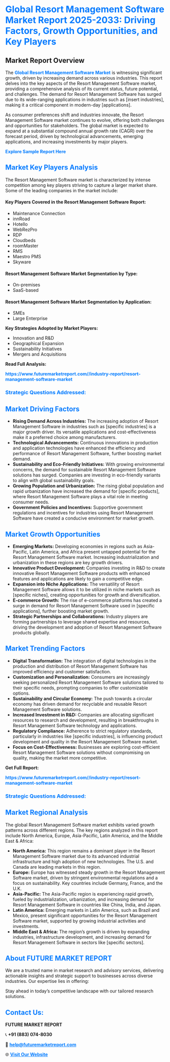 <h1 style="color: #007BFF;">Global Resort Management Software Market Report 2025-2033: Driving Factors, Growth Opportunities, and Key Players</h1>

<section id="overview">
<h2>Market Report Overview</h2>
<p>The <a href="https://www.futuremarketreport.com//industry-report/resort-management-software-market" style="color: #007BFF; text-decoration: none;"><strong>Global Resort Management Software Market</strong></a> is witnessing significant growth, driven by increasing demand across various industries. This report delves into the key aspects of the Resort Management Software market, providing a comprehensive analysis of its current status, future potential, and challenges. The demand for Resort Management Software has surged due to its wide-ranging applications in industries such as [insert industries], making it a critical component in modern-day [applications].</p>
<p>As consumer preferences shift and industries innovate, the Resort Management Software market continues to evolve, offering both challenges and opportunities for stakeholders. The global market is expected to expand at a substantial compound annual growth rate (CAGR) over the forecast period, driven by technological advancements, emerging applications, and increasing investments by major players.</p>
</section>

<section id="overview">
<p><a href="https://www.futuremarketreport.com//request-sample/reportId=47971" style="color: #007BFF; text-decoration: none;"><strong>Explore Sample Report Here</strong></a></p>
</section>

<section id="key-players">
<h2 style="color: #007BFF;">Market Key Players Analysis</h2>
<p>The Resort Management Software market is characterized by intense competition among key players striving to capture a larger market share. Some of the leading companies in the market include:</p>
<h4>Key Players Covered in the Resort Management Software Report:</h4>
<ul><li>Maintenance Connection</li><li>innRoad</li><li>Hotello</li><li>WebRezPro</li><li>RDP</li><li>Cloudbeds</li><li>roomMaster</li><li>RMS</li><li>Maestro PMS</li><li>Skyware</li></ul>
<h4>Resort Management Software Market Segmentation by Type:</h4>
<ul><li>On-premises</li><li>SaaS-based</li></ul>

<h4>Resort Management Software Market Segmentation by Application:</h4>
<ul><li>SMEs</li><li>Large Enterprise</li></ul>
<p><strong>Key Strategies Adopted by Market Players:</strong></p>
<ul>
<li>Innovation and R&D</li>
<li>Geographical Expansion</li>
<li>Sustainability Initiatives</li>
<li>Mergers and Acquisitions</li>
</ul>
</section>

<section>
<p><strong>Read Full Analysis: </strong></p><a href="https://www.futuremarketreport.com//industry-report/resort-management-software-market" style="color: #007BFF; text-decoration: none;"><strong>https://www.futuremarketreport.com//industry-report/resort-management-software-market</strong></a>
<h3 style="color: #007BFF;">Strategic Questions Addressed:</h3>
</section>

<section id="driving-factors">
<h2 style="color: #007BFF;">Market Driving Factors</h2>
<ul>
<li><strong>Rising Demand Across Industries:</strong> The increasing adoption of Resort Management Software in industries such as [specific industries] is a major growth driver. Its versatile applications and cost-effectiveness make it a preferred choice among manufacturers.</li>
<li><strong>Technological Advancements:</strong> Continuous innovations in production and application technologies have enhanced the efficiency and performance of Resort Management Software, further boosting market demand.</li>
<li><strong>Sustainability and Eco-Friendly Initiatives:</strong> With growing environmental concerns, the demand for sustainable Resort Management Software solutions has surged. Companies are investing in eco-friendly variants to align with global sustainability goals.</li>
<li><strong>Growing Population and Urbanization:</strong> The rising global population and rapid urbanization have increased the demand for [specific products], where Resort Management Software plays a vital role in meeting consumer needs.</li>
<li><strong>Government Policies and Incentives:</strong> Supportive government regulations and incentives for industries using Resort Management Software have created a conducive environment for market growth.</li>
</ul>
</section>

<section id="growth-opportunities">
<h2 style="color: #007BFF;">Market Growth Opportunities</h2>
<ul>
<li><strong>Emerging Markets:</strong> Developing economies in regions such as Asia-Pacific, Latin America, and Africa present untapped potential for the Resort Management Software market. Increasing industrialization and urbanization in these regions are key growth drivers.</li>
<li><strong>Innovative Product Development:</strong> Companies investing in R&D to create innovative Resort Management Software products with enhanced features and applications are likely to gain a competitive edge.</li>
<li><strong>Expansion into Niche Applications:</strong> The versatility of Resort Management Software allows it to be utilized in niche markets such as [specific niches], creating opportunities for growth and diversification.</li>
<li><strong>E-commerce Growth:</strong> The rise of e-commerce platforms has created a surge in demand for Resort Management Software used in [specific applications], further boosting market growth.</li>
<li><strong>Strategic Partnerships and Collaborations:</strong> Industry players are forming partnerships to leverage shared expertise and resources, driving the development and adoption of Resort Management Software products globally.</li>
</ul>
</section>

<section id="trending-factors">
<h2 style="color: #007BFF;">Market Trending Factors</h2>
<ul>
<li><strong>Digital Transformation:</strong> The integration of digital technologies in the production and distribution of Resort Management Software has improved efficiency and customer satisfaction.</li>
<li><strong>Customization and Personalization:</strong> Consumers are increasingly seeking personalized Resort Management Software solutions tailored to their specific needs, prompting companies to offer customizable options.</li>
<li><strong>Sustainability and Circular Economy:</strong> The push towards a circular economy has driven demand for recyclable and reusable Resort Management Software solutions.</li>
<li><strong>Increased Investment in R&D:</strong> Companies are allocating significant resources to research and development, resulting in breakthroughs in Resort Management Software technology and applications.</li>
<li><strong>Regulatory Compliance:</strong> Adherence to strict regulatory standards, particularly in industries like [specific industries], is influencing product development and quality in the Resort Management Software market.</li>
<li><strong>Focus on Cost-Effectiveness:</strong> Businesses are exploring cost-efficient Resort Management Software solutions without compromising on quality, making the market more competitive.</li>
</ul>
</section>

<section>
<p><strong>Get Full Report: </strong></p><a href="https://www.futuremarketreport.com//industry-report/resort-management-software-market" style="color: #007BFF; text-decoration: none;"><strong>https://www.futuremarketreport.com//industry-report/resort-management-software-market</strong></a>
<h3 style="color: #007BFF;">Strategic Questions Addressed:</h3>
</section>


<section id="regional-analysis">
<h2 style="color: #007BFF;">Market Regional Analysis</h2>
<p>The global Resort Management Software market exhibits varied growth patterns across different regions. The key regions analyzed in this report include North America, Europe, Asia-Pacific, Latin America, and the Middle East & Africa:</p>
<ul>
<li><strong>North America:</strong> This region remains a dominant player in the Resort Management Software market due to its advanced industrial infrastructure and high adoption of new technologies. The U.S. and Canada are leading markets in this region.</li>
<li><strong>Europe:</strong> Europe has witnessed steady growth in the Resort Management Software market, driven by stringent environmental regulations and a focus on sustainability. Key countries include Germany, France, and the U.K.</li>
<li><strong>Asia-Pacific:</strong> The Asia-Pacific region is experiencing rapid growth, fueled by industrialization, urbanization, and increasing demand for Resort Management Software in countries like China, India, and Japan.</li>
<li><strong>Latin America:</strong> Emerging markets in Latin America, such as Brazil and Mexico, present significant opportunities for the Resort Management Software market, supported by growing industrial activities and investments.</li>
<li><strong>Middle East & Africa:</strong> The region’s growth is driven by expanding industries, infrastructure development, and increasing demand for Resort Management Software in sectors like [specific sectors].</li>
</ul>
</section>

<footer>
<h2 style="color: #007BFF;">About FUTURE MARKET REPORT</h2>
<p>We are a trusted name in market research and advisory services, delivering actionable insights and strategic support to businesses across diverse industries. Our expertise lies in offering:</p>

<p>Stay ahead in today’s competitive landscape with our tailored research solutions.</p>

<h2 style="color: #007BFF;">Contact Us:</h2>
<p><strong>FUTURE MARKET REPORT</strong></p>
<p>📞 <strong>+91 (883) 074-8030</strong></p>
<p>📧 <strong><a href="mailto:help@futuremarketreport.com" style="color: #007BFF;">help@futuremarketreport.com</a></strong></p>
<p>🌐 <strong><a href="https://www.futuremarketreport.com/" style="color: #007BFF;">Visit Our Website</a></strong></p>
</footer>
